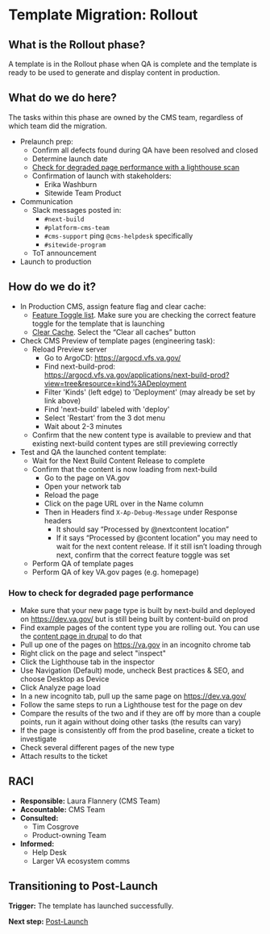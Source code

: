 # Template Migration: Rollout

## What is the Rollout phase?

A template is in the Rollout phase when QA is complete and the template is ready to be used to generate and display content in production.

## What do we do here?

The tasks within this phase are owned by the CMS team, regardless of which team did the migration.

- Prelaunch prep:
  - Confirm all defects found during QA have been resolved and closed
  - Determine launch date
  - [Check for degraded page performance with a lighthouse scan](#how-to-check-for-degraded-page-performance)
  - Confirmation of launch with stakeholders:
    - Erika Washburn
    - Sitewide Team Product
- Communication
  - Slack messages posted in:
    - `#next-build`
    - `#platform-cms-team`
    - `#cms-support` ping `@cms-helpdesk` specifically
    - `#sitewide-program`
  - ToT announcement
- Launch to production

## How do we do it?

- In Production CMS, assign feature flag and clear cache:
  - [Feature Toggle list](https://prod.cms.va.gov/admin/config/system/feature_toggle). Make sure you are checking the correct feature toggle for the template that is launching
  - [Clear Cache](https://prod.cms.va.gov/admin/config/development/performance). Select the “Clear all caches” button
- Check CMS Preview of template pages (engineering task):
  - Reload Preview server
    - Go to ArgoCD: https://argocd.vfs.va.gov/
    - Find next-build-prod: https://argocd.vfs.va.gov/applications/next-build-prod?view=tree&resource=kind%3ADeployment
    - Filter 'Kinds' (left edge) to 'Deployment' (may already be set by link above)
    - Find 'next-build' labeled with 'deploy'
    - Select 'Restart' from the 3 dot menu
    - Wait about 2-3 minutes
  - Confirm that the new content type is available to preview and that existing next-build content types are still previewing correctly
- Test and QA the launched content template:
  - Wait for the Next Build Content Release to complete
  - Confirm that the content is now loading from next-build
    - Go to the page on VA.gov
    - Open your network tab
    - Reload the page
    - Click on the page URL over in the Name column
    - Then in Headers find `X-Ap-Debug-Message` under Response headers
      - It should say “Processed by @nextcontent location”
      - If it says “Processed by @content location” you may need to wait for the next content release. If it still isn’t loading through next, confirm that the correct feature toggle was set
  - Perform QA of template pages
  - Perform QA of key VA.gov pages (e.g. homepage)

### How to check for degraded page performance

- Make sure that your new page type is built by next-build and deployed on https://dev.va.gov/ but is still being built by content-build on prod
- Find example pages of the content type you are rolling out. You can use the [content page in drupal](https://prod.cms.va.gov/admin/content) to do that
- Pull up one of the pages on https://va.gov in an incognito chrome tab
- Right click on the page and select "inspect"
- Click the Lighthouse tab in the inspector
- Use Navigation (Default) mode, uncheck Best practices & SEO, and choose Desktop as Device
- Click Analyze page load
- In a new incognito tab, pull up the same page on https://dev.va.gov/
- Follow the same steps to run a Lighthouse test for the page on dev
- Compare the results of the two and if they are off by more than a couple points, run it again without doing other tasks (the results can vary)
- If the page is consistently off from the prod baseline, create a ticket to investigate
- Check several different pages of the new type
- Attach results to the ticket

## RACI

- **Responsible:** Laura Flannery (CMS Team)
- **Accountable:** CMS Team
- **Consulted:**
  - Tim Cosgrove
  - Product-owning Team
- **Informed:**
  - Help Desk
  - Larger VA ecosystem comms

## Transitioning to Post-Launch

**Trigger:** The template has launched successfully.

**Next step:** [Post-Launch](./post-launch.md)
